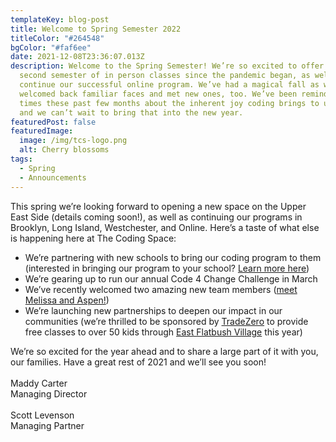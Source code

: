 ```yaml
---
templateKey: blog-post
title: Welcome to Spring Semester 2022
titleColor: "#264548"
bgColor: "#faf6ee"
date: 2021-12-08T23:36:07.013Z
description: Welcome to the Spring Semester! We’re so excited to offer the
  second semester of in person classes since the pandemic began, as well as
  continue our successful online program. We’ve had a magical fall as we
  welcomed back familiar faces and met new ones, too. We’ve been reminded many
  times these past few months about the inherent joy coding brings to us all,
  and we can’t wait to bring that into the new year.
featuredPost: false
featuredImage:
  image: /img/tcs-logo.png
  alt: Cherry blossoms
tags:
  - Spring
  - Announcements
---
```

This spring we’re looking forward to opening a new space on the Upper East Side (details coming soon!), as well as continuing our programs in Brooklyn, Long Island, Westchester, and Online. Here’s a taste of what else is happening here at The Coding Space:

* We’re partnering with new schools to bring our coding program to them (interested in bringing our program to your school? [Learn more here](/partnerships/partnerships/))
* We’re gearing up to run our annual Code 4 Change Challenge in March
* We’ve recently welcomed two amazing new team members ([meet Melissa and Aspen!](/our_team))
* We’re launching new partnerships to deepen our impact in our communities (we’re thrilled to be sponsored by [TradeZero](https://www.tradezero.co/) to provide free classes to over 50 kids through [East Flatbush Village](https://eastflatbushvillage.org/) this year)

We’re so excited for the year ahead and to share a large part of it with you, our families. Have a great rest of 2021 and we’ll see you soon!\
​\
Maddy Carter\
Managing Director\
\
Scott Levenson\
Managing Partner

